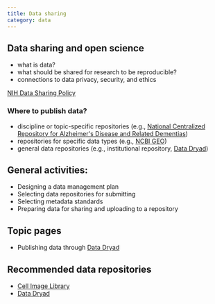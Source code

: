 ```yaml
---
title: Data sharing
category: data
---
```


## Data sharing and open science

- what is data?
- what should be shared for research to be reproducible?
- connections to data privacy, security, and ethics

[NIH Data Sharing Policy](https://grants.nih.gov/grants/policy/data_sharing/)

### Where to publish data?

- discipline or topic-specific repositories (e.g., [National Centralized Repository for Alzheimer's Disease and Related Dementias](https://ncrad.iu.edu/))
- repositories for specific data types (e.g., [NCBI GEO](ncbi.nlm.nih.gov/geo/))
- general data repositories (e.g., institutional repository, [Data Dryad](data_dryad.md))

## General activities:

- Designing a data management plan
- Selecting data repositories for submitting
- Selecting metadata standards
- Preparing data for sharing and uploading to a repository

## Topic pages

- Publishing data through [Data Dryad](data_dryad.md)

## Recommended data repositories

- [Cell Image Library](http://www.cellimagelibrary.org)
- [Data Dryad](data_dryad.md)
